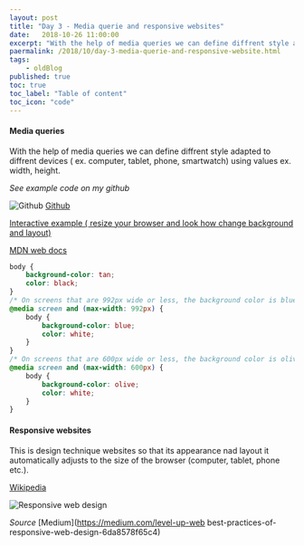```yaml
---
layout: post
title: "Day 3 - Media querie and responsive websites"
date:   2018-10-26 11:00:00
excerpt: "With the help of media queries we can define diffrent style adapted to diffrent devices ( ex. computer, tablet, phone, smartwatch) using values ex. width, height."
paermalink: /2018/10/day-3-media-querie-and-responsive-website.html
tags:
    - oldBlog
published: true
toc: true
toc_label: "Table of content"
toc_icon: "code"
--- 
```


#### Media queries

With the help of media queries we can define diffrent style adapted to diffrent devices ( ex. computer, tablet, phone, smartwatch) using values ex. width, height.

*See example code on my github*

![Github](/assets/posts/media/github.png) [Github](https://github.com/objectprogr/30dayschallenge/tree/day3MediaQueries)

[Interactive example ( resize your browser and look how change background and layout)](https://www.w3schools.com/css/tryit.asp?filename=trycss_mediaqueries_ex1 "Interactive example ( resize your browser and look how change background and layput)")

[MDN web docs](https://developer.mozilla.org/pl/docs/Web/CSS/Media_Queries/Using_media_queries "MDN web docs")

```css
body {
    background-color: tan;
    color: black;
}
/* On screens that are 992px wide or less, the background color is blue */
@media screen and (max-width: 992px) {
    body {
        background-color: blue;
        color: white;
    }
}
/* On screens that are 600px wide or less, the background color is olive */
@media screen and (max-width: 600px) {
    body {
        background-color: olive;
        color: white;
    }
}
```

#### Responsive websites

This is design technique websites so that its appearance nad layout it automatically adjusts to the size of the browser (computer, tablet, phone etc.).

[Wikipedia](https://pl.wikipedia.org/wiki/Responsive_web_design "Wikipedia")

![Responsive web design](/assets/posts/media/responsive_web_design.jpg)

*Source* [Medium](https://medium.com/level-up-web best-practices-of-responsive-web-design-6da8578f65c4)